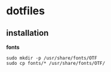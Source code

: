 # dotfiles

## installation

**fonts**
```
sudo mkdir -p /usr/share/fonts/OTF
sudo cp fonts/* /usr/share/fonts/OTF/
```



